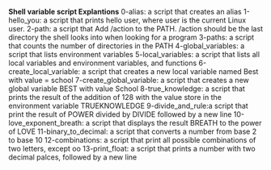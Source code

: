 **Shell variable script Explantions**
0-alias: a script that creates an alias
1-hello_you:  a script that prints hello user, where user is the current Linux user.
2-path: a script that Add /action to the PATH. /action should be the last directory the shell looks into when looking for a program
3-paths: a script that counts the number of directories in the PATH
4-global_variables: a script that lists environment variables
5-local_variables: a script that lists all local variables and environment variables, and functions
6-create_local_variable: a script that creates a new local variable named Best with value = school
7-create_global_variable: a script that creates a new global variable BEST with value School
8-true_knowledge: a script that prints the result of the addition of 128 with the value store in the environment variable TRUEKNOWLEDGE
9-divide_and_rule:a script that print the result of POWER divided by DIVIDE followed by a new line
10-love_exponent_breath: a script that displays the result BREATH to the power of LOVE
11-binary_to_decimal: a script that converts a number from base 2 to base 10
12-combinations: a script that print all possible combinations of two letters, except oo
13-print_float: a script that prints a number with two decimal palces, followed by a new line
